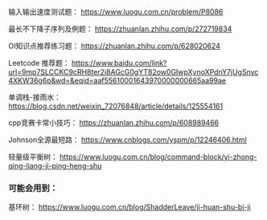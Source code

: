输入输出速度测试题：
https://www.luogu.com.cn/problem/P8086

最长不下降子序列及例题：
https://zhuanlan.zhihu.com/p/272719834

OI知识点推荐练习题：
https://zhuanlan.zhihu.com/p/628020624

Leetcode 推荐题：
https://www.baidu.com/link?url=9mp7SLCCKC9cRH8ter2i8AGcG0gYT82ow0GIwpXynoXPdnY7jUgSnyc4XKW36g6p&wd=&eqid=aaf55610001643970000000665aa99ae

单调栈-接雨水：
https://blog.csdn.net/weixin_72076848/article/details/125554161

cpp竞赛卡常小技巧：
https://zhuanlan.zhihu.com/p/608989466

Johnson全源最短路：
https://www.cnblogs.com/yspm/p/12246406.html

轻量级平衡树：
https://www.luogu.com.cn/blog/command-block/yi-zhong-qing-liang-ji-ping-heng-shu

### 可能会用到：
基环树：
https://www.luogu.com.cn/blog/ShadderLeave/ji-huan-shu-bi-ji
